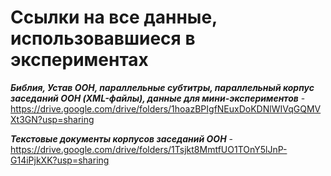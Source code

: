 # Ссылки на все данные, использовавшиеся в экспериментах
***Библия, Устав ООН, параллельные субтитры, параллельный корпус заседаний ООН (XML-файлы), данные для мини-экспериментов*** - https://drive.google.com/drive/folders/1hoazBPIgfNEuxDoKDNlWIVqGQMVXt3GN?usp=sharing

***Текстовые документы корпусов заседаний ООН*** - https://drive.google.com/drive/folders/1Tsjkt8MmtfUO1TOnY5lJnP-G14iPjkXK?usp=sharing
